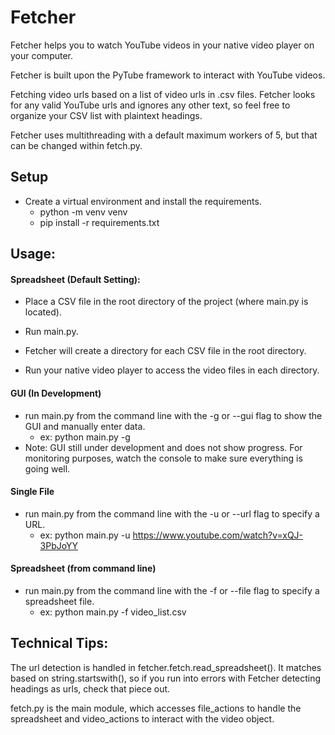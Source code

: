# Fetcher
Fetcher helps you to watch YouTube videos in your native video player on your computer.

Fetcher is built upon the PyTube framework to interact with YouTube videos.

Fetching video urls based on a list of video urls in .csv files. 
Fetcher looks for any valid YouTube urls and ignores any other text, so feel free to organize your CSV list with plaintext headings.

Fetcher uses multithreading with a default maximum workers of 5, but that can be changed within fetch.py. 

## Setup
* Create a virtual environment and install the requirements.
    * python -m venv venv
    * pip install -r requirements.txt

## Usage:
#### Spreadsheet (Default Setting):
* Place a CSV file in the root directory of the project (where main.py is located).

* Run main.py.

* Fetcher will create a directory for each CSV file in the root directory.

* Run your native video player to access the video files in each directory.

#### GUI (In Development)
* run main.py from the command line with the -g or --gui flag to show the GUI and manually enter data.
    * ex: python main.py -g
* Note: GUI still under development and does not show progress. For monitoring purposes, watch the console to make sure 
everything is going well.

#### Single File
* run main.py from the command line with the -u or --url flag to specify a URL.
    * ex: python main.py -u https://www.youtube.com/watch?v=xQJ-3PbJoYY


#### Spreadsheet (from command line)
* run main.py from the command line with the -f or --file flag to specify a spreadsheet file.
    * ex: python main.py -f video_list.csv


## Technical Tips:
The url detection is handled in fetcher.fetch.read_spreadsheet(). It matches based on string.startswith(),
so if you run into errors with Fetcher detecting headings as urls, check that piece out.

fetch.py is the main module, which accesses file_actions to handle the spreadsheet and video_actions to interact with the video object.


